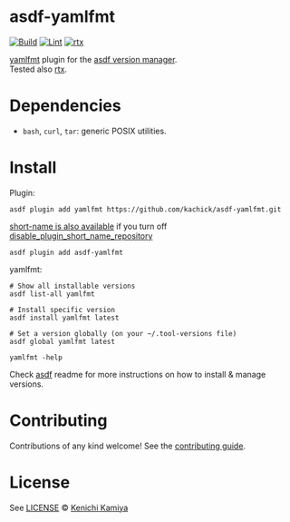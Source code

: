 # asdf-yamlfmt

[![Build](https://github.com/kachick/asdf-yamlfmt/actions/workflows/build.yml/badge.svg?branch=main)](https://github.com/kachick/asdf-yamlfmt/actions/workflows/build.yml?query=branch%3Amain) [![Lint](https://github.com/kachick/asdf-yamlfmt/actions/workflows/lint.yml/badge.svg?branch=main)](https://github.com/kachick/asdf-yamlfmt/actions/workflows/lint.yml?query=branch%3Amain) [![rtx](https://github.com/kachick/asdf-yamlfmt/actions/workflows/rtx.yml/badge.svg?branch=main)](https://github.com/kachick/asdf-yamlfmt/actions/workflows/rtx.yml?query=branch%3Amain)

[yamlfmt](https://github.com/google/yamlfmt/) plugin for the [asdf version manager](https://asdf-vm.com).\
Tested also [rtx](https://github.com/jdxcode/rtx).

# Dependencies

- `bash`, `curl`, `tar`: generic POSIX utilities.

# Install

Plugin:

```shell
asdf plugin add yamlfmt https://github.com/kachick/asdf-yamlfmt.git
```

[short-name is also available](https://github.com/asdf-vm/asdf-plugins/blob/42ef3772359cb2142e357508706acacf44fddf10/plugins/yamlfmt#L1) if you turn off [disable_plugin_short_name_repository](https://asdf-vm.com/manage/configuration.html#disable-plugin-short-name-repository)

```shell
asdf plugin add asdf-yamlfmt
```

yamlfmt:

```shell
# Show all installable versions
asdf list-all yamlfmt

# Install specific version
asdf install yamlfmt latest

# Set a version globally (on your ~/.tool-versions file)
asdf global yamlfmt latest

yamlfmt -help
```

Check [asdf](https://github.com/asdf-vm/asdf) readme for more instructions on how to
install & manage versions.

# Contributing

Contributions of any kind welcome! See the [contributing guide](CONTRIBUTING.md).

# License

See [LICENSE](LICENSE) © [Kenichi Kamiya](https://github.com/kachick/)
